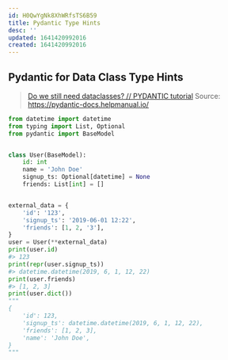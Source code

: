 ```yaml
---
id: H0QwYgNk8XhWRfsTS6B59
title: Pydantic Type Hints
desc: ''
updated: 1641420992016
created: 1641420992016
---
```


## Pydantic for Data Class Type Hints

> [Do we still need dataclasses? // PYDANTIC tutorial](https://youtu.be/Vj-iU-8_xLs)
> Source: <https://pydantic-docs.helpmanual.io/>

```python
from datetime import datetime
from typing import List, Optional
from pydantic import BaseModel


class User(BaseModel):
    id: int
    name = 'John Doe'
    signup_ts: Optional[datetime] = None
    friends: List[int] = []


external_data = {
    'id': '123',
    'signup_ts': '2019-06-01 12:22',
    'friends': [1, 2, '3'],
}
user = User(**external_data)
print(user.id)
#> 123
print(repr(user.signup_ts))
#> datetime.datetime(2019, 6, 1, 12, 22)
print(user.friends)
#> [1, 2, 3]
print(user.dict())
"""
{
    'id': 123,
    'signup_ts': datetime.datetime(2019, 6, 1, 12, 22),
    'friends': [1, 2, 3],
    'name': 'John Doe',
}
"""
```

